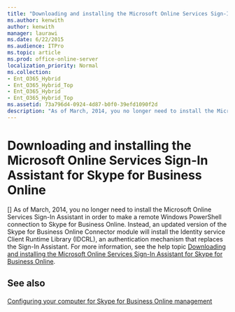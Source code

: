 ```yaml
---
title: "Downloading and installing the Microsoft Online Services Sign-In Assistant for Skype for Business Online"
ms.author: kenwith
author: kenwith
manager: laurawi
ms.date: 6/22/2015
ms.audience: ITPro
ms.topic: article
ms.prod: office-online-server
localization_priority: Normal
ms.collection:
- Ent_O365_Hybrid
- Ent_O365_Hybrid_Top
- Ent_O365_Hybrid
- Ent_O365_Hybrid_Top
ms.assetid: 73a796d4-0924-4d87-b0f0-39efd1090f2d
description: "As of March, 2014, you no longer need to install the Microsoft Online Services Sign-In Assistant in order to make a remote Windows PowerShell connection to Skype for Business Online. Instead, an updated version of the Skype for Business Online Connector module will install the Identity service Client Runtime Library (IDCRL), an authentication mechanism that replaces the Sign-In Assistant. For more information, see the help topic Downloading and installing the Microsoft Online Services Sign-In Assistant for Skype for Business Online."
---
```


# Downloading and installing the Microsoft Online Services Sign-In Assistant for Skype for Business Online
[]
As of March, 2014, you no longer need to install the Microsoft Online Services Sign-In Assistant in order to make a remote Windows PowerShell connection to Skype for Business Online. Instead, an updated version of the Skype for Business Online Connector module will install the Identity service Client Runtime Library (IDCRL), an authentication mechanism that replaces the Sign-In Assistant. For more information, see the help topic [Downloading and installing the Microsoft Online Services Sign-In Assistant for Skype for Business Online](downloading-and-installing-the-microsoft-online-services-sign-in-assistant.md).
  
## See also

#### 

[Configuring your computer for Skype for Business Online management](configuring-your-computer-for-skype-for-business-online-management.md)

